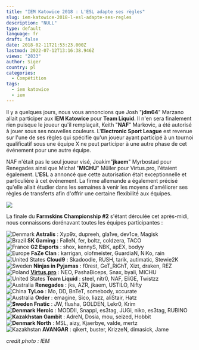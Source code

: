 ```yaml
---
title: "IEM Katowice 2018 : L'ESL adapte ses règles"
slug: iem-katowice-2018-l-esl-adapte-ses-regles
description: "NULL"
type: default
language: fr
draft: false
date: 2018-02-11T21:53:23.000Z
lastmod: 2022-07-12T13:16:38.946Z
views: "2833"
author: Siger
country: pl
categories:
  - Compétition
tags:
  - iem katowice
  - iem
---
```

Il y a quelques jours, nous vous annoncions que Josh "**jdm64**" Marzano allait participer aux **IEM Katowice** pour **Team Liquid**. Il n'en sera finalement rien puisque le joueur qu'il remplaçait, Keith "**NAF**" Markovic, a été autorisé à jouer sous ses nouvelles couleurs. L'**Electronic Sport League** est revenue sur l'une de ses règles qui spécifie qu'un joueur ayant participé à un tournoi qualificatif sous une équipe X ne peut participer à une autre phase de cet événement pour une autre équipe. 

NAF n'était pas le seul joueur visé, Joakim"**jkaem**" Myrbostad pour Renegades ainsi que Michał "**MICHU**" Müller pour Virtus.pro, l'étaient également. L'**ESL** a annoncé que cette autorisation était exceptionnelle et particulière à cet événement. La firme allemande a également précisé qu'elle allait étudier dans les semaines à venir les moyens d'améliorer ses règles de transferts afin d'offrir une certaine flexibilité aux équipes.

![](/images/articles/5a8066f813663/images/ZVcdUrXRM2qdnj6eZlHKH7KlMEmppqtwa9k1i25m.jpeg)

La finale du **Farmskins Championship #2** s'étant déroulée cet après-midi, nous connaissons dorénavant toutes les équipes participantes :

⁠![Denmark](/images/countries/dk.svg)⁠ **Astralis** : Xyp9x, dupreeh, gla1ve, dev1ce, Magisk  
⁠![Brazil](/images/countries/br.svg)⁠ **SK Gaming** : FalleN, fer, boltz, coldzera, TACO  
![France](/images/countries/fr.svg)⁠ ⁠**G2 Esports** : shox, kennyS, NBK, apEX, bodyy  
⁠![Europe](/images/countries/eu.svg)⁠ **FaZe Clan** : karrigan, olofmeister, GuardiaN, NiKo, rain  
⁠![United States](/images/countries/us.svg)⁠ **Cloud9** : Skadoodle, RUSH, tarik, autimatic, Stewie2K  
![Sweden](/images/countries/se.svg)⁠ ⁠**Ninjas in Pyjamas** : f0rest, GeT\_RiGhT, Xizt, draken, REZ  
![Poland](/images/countries/pl.svg)⁠ **[Virtus.pro](https://Virtus.pro)** : NEO, PashaBiceps, Snax, byali, MICHU  
⁠![United States](/images/countries/us.svg)⁠ **Team Liquid** : steel, nitr0, NAF, EliGE, Twistzz  
![Australia](/images/countries/au.svg)⁠ ⁠**Renegades** : jks, AZR, jkaem, USTILO, Nifty  
![China](/images/countries/cn.svg)⁠ ⁠**TyLoo** : Mo, DD, BnTeT, somebody, xccurate  
⁠![Australia](/images/countries/au.svg)⁠ **Order** : emagine, Sico, liazz, aliStair, Hatz  
**![Sweden](/images/countries/se.svg)⁠ Fnatic** : JW, flusha, GOLDEN, Lekr0, Krim  
**![Denmark](/images/countries/dk.svg)⁠ Heroic** : MODDII, Snappi, es3tag, JUGi, niko, es3tag, RUBINO  
**![Kazakhstan](/images/countries/kz.svg)⁠ Gambit** : AdreN, Dosia, mou, seized, Hobbit  
**![Denmark](/images/countries/dk.svg)⁠ North** : MSL, aizy, Kjaerbye, valde, mertz  
![Kazakhstan](/images/countries/kz.svg)⁠ **AVANGAR** : qikert, buster, KrizzeN, dimasick, Jame

_credit photo : IEM_
